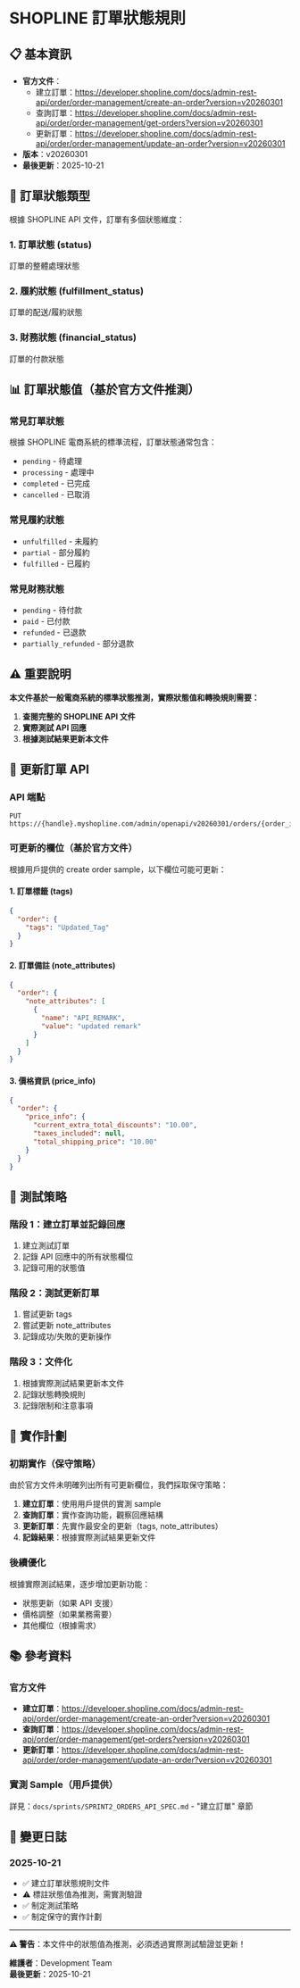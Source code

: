 # SHOPLINE 訂單狀態規則

## 📋 基本資訊

- **官方文件**：
  - 建立訂單：https://developer.shopline.com/docs/admin-rest-api/order/order-management/create-an-order?version=v20260301
  - 查詢訂單：https://developer.shopline.com/docs/admin-rest-api/order/order-management/get-orders?version=v20260301
  - 更新訂單：https://developer.shopline.com/docs/admin-rest-api/order/order-management/update-an-order?version=v20260301
- **版本**：v20260301
- **最後更新**：2025-10-21

## 🔄 訂單狀態類型

根據 SHOPLINE API 文件，訂單有多個狀態維度：

### 1. 訂單狀態 (status)
訂單的整體處理狀態

### 2. 履約狀態 (fulfillment_status)
訂單的配送/履約狀態

### 3. 財務狀態 (financial_status)
訂單的付款狀態

## 📊 訂單狀態值（基於官方文件推測）

### 常見訂單狀態
根據 SHOPLINE 電商系統的標準流程，訂單狀態通常包含：

- `pending` - 待處理
- `processing` - 處理中
- `completed` - 已完成
- `cancelled` - 已取消

### 常見履約狀態
- `unfulfilled` - 未履約
- `partial` - 部分履約
- `fulfilled` - 已履約

### 常見財務狀態
- `pending` - 待付款
- `paid` - 已付款
- `refunded` - 已退款
- `partially_refunded` - 部分退款

## ⚠️ 重要說明

**本文件基於一般電商系統的標準狀態推測，實際狀態值和轉換規則需要：**

1. **查閱完整的 SHOPLINE API 文件**
2. **實際測試 API 回應**
3. **根據測試結果更新本文件**

## 🔧 更新訂單 API

### API 端點
```
PUT https://{handle}.myshopline.com/admin/openapi/v20260301/orders/{order_id}.json
```

### 可更新的欄位（基於官方文件）

根據用戶提供的 create order sample，以下欄位可能可更新：

#### 1. 訂單標籤 (tags)
```json
{
  "order": {
    "tags": "Updated_Tag"
  }
}
```

#### 2. 訂單備註 (note_attributes)
```json
{
  "order": {
    "note_attributes": [
      {
        "name": "API_REMARK",
        "value": "updated remark"
      }
    ]
  }
}
```

#### 3. 價格資訊 (price_info)
```json
{
  "order": {
    "price_info": {
      "current_extra_total_discounts": "10.00",
      "taxes_included": null,
      "total_shipping_price": "10.00"
    }
  }
}
```

## 📝 測試策略

### 階段 1：建立訂單並記錄回應
1. 建立測試訂單
2. 記錄 API 回應中的所有狀態欄位
3. 記錄可用的狀態值

### 階段 2：測試更新訂單
1. 嘗試更新 tags
2. 嘗試更新 note_attributes
3. 記錄成功/失敗的更新操作

### 階段 3：文件化
1. 根據實際測試結果更新本文件
2. 記錄狀態轉換規則
3. 記錄限制和注意事項

## 🎯 實作計劃

### 初期實作（保守策略）
由於官方文件未明確列出所有可更新欄位，我們採取保守策略：

1. **建立訂單**：使用用戶提供的實測 sample
2. **查詢訂單**：實作查詢功能，觀察回應結構
3. **更新訂單**：先實作最安全的更新（tags, note_attributes）
4. **記錄結果**：根據實際測試結果更新文件

### 後續優化
根據實際測試結果，逐步增加更新功能：
- 狀態更新（如果 API 支援）
- 價格調整（如果業務需要）
- 其他欄位（根據需求）

## 📚 參考資料

### 官方文件
- **建立訂單**：https://developer.shopline.com/docs/admin-rest-api/order/order-management/create-an-order?version=v20260301
- **查詢訂單**：https://developer.shopline.com/docs/admin-rest-api/order/order-management/get-orders?version=v20260301
- **更新訂單**：https://developer.shopline.com/docs/admin-rest-api/order/order-management/update-an-order?version=v20260301

### 實測 Sample（用戶提供）
詳見：`docs/sprints/SPRINT2_ORDERS_API_SPEC.md` - "建立訂單" 章節

## 🔄 變更日誌

### 2025-10-21
- ✅ 建立訂單狀態規則文件
- ⚠️ 標註狀態值為推測，需實測驗證
- ✅ 制定測試策略
- ✅ 制定保守的實作計劃

---

**⚠️ 警告**：本文件中的狀態值為推測，必須透過實際測試驗證並更新！

**維護者**：Development Team  
**最後更新**：2025-10-21

